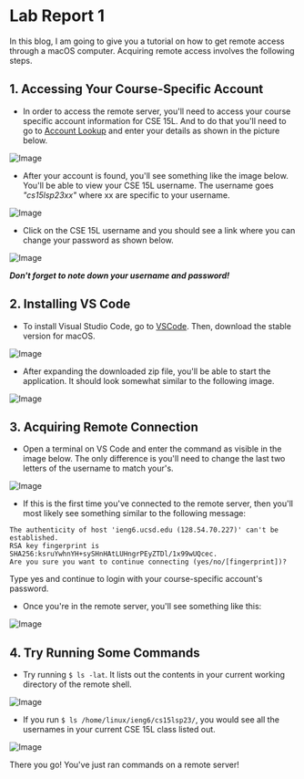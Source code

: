 # Lab Report 1

In this blog, I am going to give you a tutorial on how to get remote access through a macOS computer. Acquiring remote access involves the following steps.

## 1. Accessing Your Course-Specific Account  
   * In order to access the remote server, you'll need to access your course specific account information for CSE 15L. And to do that you'll need to go to [Account Lookup](https://sdacs.ucsd.edu/~icc/index.php) and enter your details as shown in the picture below.

![Image](Screenshot1.png)

   * After your account is found, you'll see something like the image below. You'll be able to view your CSE 15L username. The username goes *"cs15lsp23xx"* where xx are specific to your username.

![Image](Screenshot2.png)

   * Click on the CSE 15L username and you should see a link where you can change your password as shown below.

![Image](Screenshot3.png)

***Don't forget to note down your username and password!***

## 2. Installing VS Code
   * To install Visual Studio Code, go to [VSCode](https://code.visualstudio.com/). Then, download the stable version for macOS.

![Image](Screenshot4.png)

   * After expanding the downloaded zip file, you'll be able to start the application. It should look somewhat similar to the following image.

![Image](Screenshot5.png)

## 3. Acquiring Remote Connection
   * Open a terminal on VS Code and enter the command as visible in the image below. The only difference is you'll need to change the last two letters of the username to match your's.

![Image](Screenshot6.png)

  * If this is the first time you've connected to the remote server, then you'll most likely see something similar to the following message:

```
The authenticity of host 'ieng6.ucsd.edu (128.54.70.227)' can't be established.
RSA key fingerprint is SHA256:ksruYwhnYH+sySHnHAtLUHngrPEyZTDl/1x99wUQcec.
Are you sure you want to continue connecting (yes/no/[fingerprint])? 
```

Type yes and continue to login with your course-specific account's password.
  * Once you're in the remote server, you'll see something like this:
  
![Image](Screenshot7.png)

## 4. Try Running Some Commands
  * Try running `$ ls -lat`. It lists out the contents in your current working directory of the remote shell.

![Image](Screenshot8.png)

  * If you run `$ ls /home/linux/ieng6/cs15lsp23/`, you would see all the usernames in your current CSE 15L class listed out.

![Image](Screenshot9.png)

There you go! You've just ran commands on a remote server!

